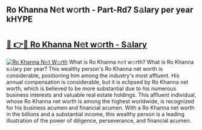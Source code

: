 ## Ro Khanna N𝚎t w𝚘rth - Part-Rd7 S𝚊lary per year kHYPE

# <h2><a href="http://gc1vqw.nevu.top/?p=Ro+Khanna">🔗 👉🔴 Ro Khanna N𝚎t w𝚘rth - S𝚊lary</a></h2>

[![Ro Khanna N𝚎t W𝚘rth](https://i.imgur.com/Oavwk0R.jpeg)](http://gc1vqw.nevu.top/?p=Ro+Khanna)
What is Ro Khanna n𝚎t w𝚘rth? What is Ro Khanna s𝚊lary per year?
This wealthy person's Ro Khanna net worth is considerable, positioning him among the industry's most affluent. His annual compensation is considerable, but it is eclipsed by Ro Khanna net worth, which is believed to be more substantial due to his numerous business interests and valuable real estate holdings. This affluent individual, whose Ro Khanna net worth is among the highest worldwide, is recognized for his business acumen and financial acumen. With a Ro Khanna net worth in the billions and a substantial income, this wealthy person is a leading illustration of the power of diligence, perseverance, and financial acumen.
